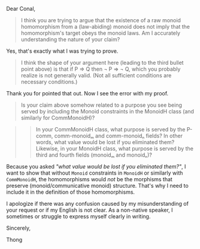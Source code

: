Dear Conal,

> I think you are trying to argue that the existence of a raw monoid
> homomorphism from a (law-abiding) monoid does not imply that the
> homomorphism's target obeys the monoid laws. Am I accurately
> understanding the nature of your claim?

Yes, that's exactly what I was trying to prove.

> I think the shape of your argument here (leading to the third bullet
> point above) is that if P ⇒ Q then ¬ P ⇒ ¬ Q, which you probably
> realize is not generally valid. (Not all sufficient conditions are
> necessary conditions.)

Thank you for pointed that out. Now I see the error with my proof.

> Is your claim above somehow related to a purpose you see being served
> by including the Monoid constraints in the MonoidH class (and
> similarly for CommMonoidH)?

> > In your CommMonoidH class, what purpose is served by
> > the P-comm, comm-monoidₘ and comm-monoidₙ fields? In other words,
> > what value would be lost if you eliminated them? Likewise, in
> > your MonoidH class, what purpose is served by the third and fourth
> > fields (monoidₘ and monoidₙ)?

Because you asked *"what value would be lost if you eliminated them?"*,
I want to show that without `Monoid` constraints in `MonoidH` or
similarly with `CommMonoidH`, the homomorphisms would *not* be the
morphisms that preserve (monoid/communicative monoid) structure. That's
why I need to include it in the definition of those homomorphisms.

I apologize if there was any confusion caused by my misunderstanding of
your request or if my English is not clear. As a non-native speaker, I
sometimes or struggle to express myself clearly in writing.

Sincerely,

Thong
